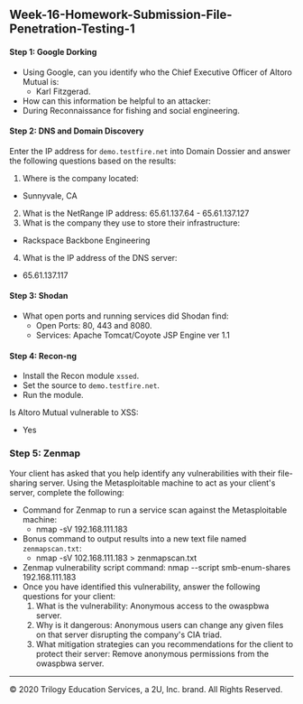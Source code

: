 ## Week-16-Homework-Submission-File-Penetration-Testing-1

#### Step 1: Google Dorking


- Using Google, can you identify who the Chief Executive Officer of Altoro Mutual is:
  - Karl Fitzgerad.
- How can this information be helpful to an attacker:
 - During Reconnaissance for fishing and social engineering.

#### Step 2: DNS and Domain Discovery

Enter the IP address for `demo.testfire.net` into Domain Dossier and answer the following questions based on the results:

  1. Where is the company located: 
  -  Sunnyvale, CA
  2. What is the NetRange IP address:
65.61.137.64 - 65.61.137.127
  3. What is the company they use to store their infrastructure:
  -  Rackspace Backbone Engineering
  4. What is the IP address of the DNS server:
  -  65.61.137.117
#### Step 3: Shodan

- What open ports and running services did Shodan find:
  - Open Ports: 80, 443 and 8080.
  - Services: Apache Tomcat/Coyote JSP Engine ver 1.1
#### Step 4: Recon-ng

- Install the Recon module `xssed`. 
- Set the source to `demo.testfire.net`. 
- Run the module. 

Is Altoro Mutual vulnerable to XSS: 
 - Yes
### Step 5: Zenmap

Your client has asked that you help identify any vulnerabilities with their file-sharing server. Using the Metasploitable machine to act as your client's server, complete the following:

- Command for Zenmap to run a service scan against the Metasploitable machine: 
  - nmap -sV 192.168.111.183
- Bonus command to output results into a new text file named `zenmapscan.txt`:
  - nmap -sV 102.168.111.183 > zenmapscan.txt
- Zenmap vulnerability script command: 
nmap --script smb-enum-shares 192.168.111.183
- Once you have identified this vulnerability, answer the following questions for your client:
  1. What is the vulnerability:
Anonymous access to the owaspbwa server.
  2. Why is it dangerous:
Anonymous users can change any given files on that server disrupting the company's CIA triad.
  3. What mitigation strategies can you recommendations for the client to protect their server:
Remove anonymous permissions from the owaspbwa server.
---
© 2020 Trilogy Education Services, a 2U, Inc. brand. All Rights Reserved.  

